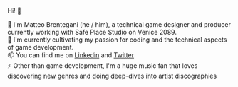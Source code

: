 Hi! 👋


🔭 I'm Matteo Brentegani (he / him), a technical game designer and producer currently working with Safe Place Studio on Venice 2089. </br>
🌱 I'm currently cultivating my passion for coding and the technical aspects of game development. </br>
📫 You can find me on <a href = "https://www.linkedin.com/in/matteo-brentegani/">Linkedin</a> and <a href = "https://twitter.com/MatteoBrente">Twitter</a></br>
⚡ Other than game development, I'm a huge music fan that loves discovering new genres and doing deep-dives into artist discographies</br>
